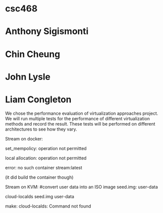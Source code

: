 # csc468
# Anthony Sigismonti
# Chin Cheung
# John Lysle
# Liam Congleton

We chose the performance evaluation of virtualization approaches project. We will run multiple tests for the performance of different virtualization methods and record the result. These tests will be performed on different architectures to see how they vary.



Stream on docker:

set_mempolicy: operation not permitted

local allocation: operation not permitted

error: no such container stream:latest

(it did build the container though)


Stream on KVM:
#convert user data into an ISO image
seed.img: user-data

   cloud-localds seed.img user-data

make: cloud-localds: Command not found
